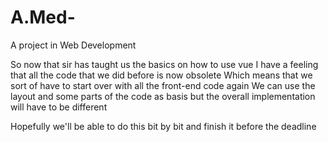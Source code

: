 # A.Med-
A project in Web Development 

So now that sir has taught us the basics on how to use vue 
I have a feeling that all the code that we did before
is now obsolete
Which means that we sort of have to start over with
all the front-end code again
We can use the layout and some parts of the code as basis
but the overall implementation will have to be different

Hopefully we'll be able to do this bit by bit and finish 
it before the deadline
